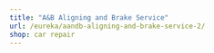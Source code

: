 ```yaml
---
title: "A&B Aligning and Brake Service"
url: /eureka/aandb-aligning-and-brake-service-2/
shop: car repair
---
```

